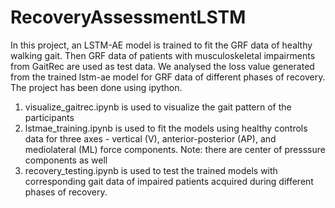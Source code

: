 # RecoveryAssessmentLSTM
In this project, an LSTM-AE model is trained to fit the GRF data of healthy walking gait. Then GRF data of patients with musculoskeletal impairments from GaitRec are used as test data. We analysed the loss value generated from the trained lstm-ae model for GRF data of different phases of recovery. The project has been done using ipython.
1. visualize_gaitrec.ipynb is used to visualize the gait pattern of the participants
2. lstmae_training.ipynb is used to fit the models using healthy controls data for three axes - vertical (V), anterior-posterior (AP), and mediolateral (ML) force components.
Note: there are center of presssure components as well
4. recovery_testing.ipynb is used to test the trained models with corresponding gait data of impaired patients acquired during different phases of recovery.
